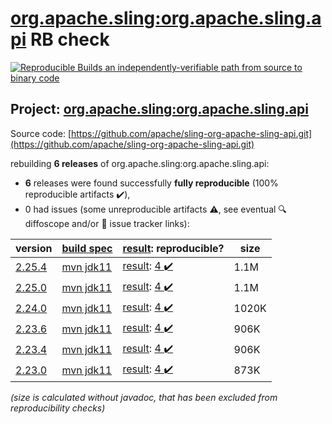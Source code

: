 [org.apache.sling:org.apache.sling.api](https://search.maven.org/artifact/org.apache.sling/org.apache.sling.api/) RB check
=======

[![Reproducible Builds](https://reproducible-builds.org/images/logos/rb.svg) an independently-verifiable path from source to binary code](https://reproducible-builds.org/)

## Project: [org.apache.sling:org.apache.sling.api](https://search.maven.org/artifact/org.apache.sling/org.apache.sling.api/)

Source code: [https://github.com/apache/sling-org-apache-sling-api.git](https://github.com/apache/sling-org-apache-sling-api.git)

rebuilding **6 releases** of org.apache.sling:org.apache.sling.api:
- **6** releases were found successfully **fully reproducible** (100% reproducible artifacts :heavy_check_mark:),
- 0 had issues (some unreproducible artifacts :warning:, see eventual :mag: diffoscope and/or :memo: issue tracker links):

| version | [build spec](/BUILDSPEC.md) | [result](https://reproducible-builds.org/docs/jvm/): reproducible? | size |
| -- | --------- | ------ | -- |
| [2.25.4](https://search.maven.org/artifact/org.apache.sling/org.apache.sling.api/2.25.4/pom) | [mvn jdk11](org.apache.sling.api-2.25.4.buildspec) | [result](org.apache.sling.api-2.25.4.buildinfo): [4 :heavy_check_mark: ](org.apache.sling.api-2.25.4.buildcompare) | 1.1M |
| [2.25.0](https://search.maven.org/artifact/org.apache.sling/org.apache.sling.api/2.25.0/pom) | [mvn jdk11](org.apache.sling.api-2.25.0.buildspec) | [result](org.apache.sling.api-2.25.0.buildinfo): [4 :heavy_check_mark: ](org.apache.sling.api-2.25.0.buildcompare) | 1.1M |
| [2.24.0](https://search.maven.org/artifact/org.apache.sling/org.apache.sling.api/2.24.0/pom) | [mvn jdk11](org.apache.sling.api-2.24.0.buildspec) | [result](org.apache.sling.api-2.24.0.buildinfo): [4 :heavy_check_mark: ](org.apache.sling.api-2.24.0.buildcompare) | 1020K |
| [2.23.6](https://search.maven.org/artifact/org.apache.sling/org.apache.sling.api/2.23.6/pom) | [mvn jdk11](org.apache.sling.api-2.23.6.buildspec) | [result](org.apache.sling.api-2.23.6.buildinfo): [4 :heavy_check_mark: ](org.apache.sling.api-2.23.6.buildcompare) | 906K |
| [2.23.4](https://search.maven.org/artifact/org.apache.sling/org.apache.sling.api/2.23.4/pom) | [mvn jdk11](org.apache.sling.api-2.23.4.buildspec) | [result](org.apache.sling.api-2.23.4.buildinfo): [4 :heavy_check_mark: ](org.apache.sling.api-2.23.4.buildcompare) | 906K |
| [2.23.0](https://search.maven.org/artifact/org.apache.sling/org.apache.sling.api/2.23.0/pom) | [mvn jdk11](org.apache.sling.api-2.23.0.buildspec) | [result](org.apache.sling.api-2.23.0.buildinfo): [4 :heavy_check_mark: ](org.apache.sling.api-2.23.0.buildcompare) | 873K |

<i>(size is calculated without javadoc, that has been excluded from reproducibility checks)</i>
